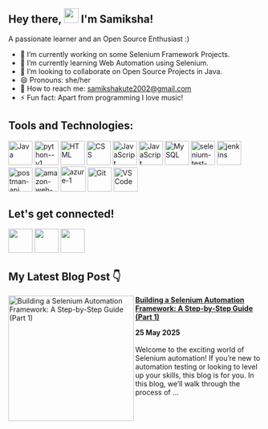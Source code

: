 ## Hey there, <img src="https://user-images.githubusercontent.com/102016448/205023633-63deb91c-91cd-46ef-a2c1-aad0d361c279.gif" width="29"> I'm Samiksha! 
 A passionate learner and an Open Source Enthusiast :)
- 🔭 I’m currently working on some Selenium Framework Projects.
- 🌱 I’m currently learning Web Automation using Selenium.
- 👯 I’m looking to collaborate on Open Source Projects in Java.
- 😄 Pronouns: she/her
-  📧 How to reach me: <a href="mailto:samikshakute2002@gmail.com">samikshakute2002@gmail.com</a>
- ⚡ Fun fact: Apart from programming I love music! 

## Tools and Technologies:
<a href = "https://www.java.com/"><img src = "https://img.icons8.com/color/48/000000/java-coffee-cup-logo--v1.png" alt = "Java" width = "48" height = "48"></a>
<a href = "https://www.python.org/"><img width="48" height="48" src="https://img.icons8.com/color/48/python--v1.png" alt="python--v1"/></a>
<a href = "https://www.w3schools.com/html/"><img src = "https://img.icons8.com/color/48/000000/html-5--v1.png" alt = "HTML" width = "48" height = "48"/></a>
<a href = "https://www.w3schools.com/css/"><img src = "https://img.icons8.com/color/48/000000/css3.png" alt = "CSS" width = "48" height = "48"/></a>
<a href = "https://getbootstrap.com/"><img src = "https://img.icons8.com/color/48/000000/bootstrap.png" alt = "JavaScript" width = "48" height = "48"/></a>
<a href = "https://www.javascript.com/"><img src = "https://img.icons8.com/color/48/000000/javascript--v1.png" alt = "JavaScript" width = "48" height = "48"/></a>
<a href = "https://www.mysql.com/"><img src = "https://img.icons8.com/color/48/000000/mysql-logo.png" alt = "MySQL" width = "48" height = "48"/></a>
<a href = "https://www.selenium.dev/"><img width="48" height="48" src="https://img.icons8.com/color/48/selenium-test-automation.png" alt="selenium-test-automation"/></a>
<a href = "https://www.jenkins.io/"><img width="48" height="48" src="https://img.icons8.com/color/48/jenkins.png" alt="jenkins"/></a>
<a href = "https://www.postman.com/"><img width="48" height="48" src="https://img.icons8.com/dusk/64/postman-api.png" alt="postman-api"/></a>
<a href = "https://aws.amazon.com/"><img width="48" height="48" src="https://img.icons8.com/color/48/amazon-web-services.png" alt="amazon-web-services"/></a>
<a href = "https://azure.microsoft.com/"><img width="50" height="50" src="https://img.icons8.com/fluency/50/azure-1.png" alt="azure-1"/></a>
<a href = "https://git-scm.com/doc"><img src = "https://img.icons8.com/color/48/000000/git.png" alt = "Git" width = "48" height = "48"/></a>
<a href = "https://code.visualstudio.com/"><img src = "https://img.icons8.com/color/48/000000/visual-studio-code-2019.png" alt = "VS Code" width = "48" height = "48"/></a>

## Let's get connected!
<a href = "https://twitter.com/samikshakute"><img src = "https://img.icons8.com/color/48/000000/twitter--v1.png" width = "48" height = "48"/></a>
<a href = "https://www.linkedin.com/in/samikshakute"><img src = "https://img.icons8.com/color/48/000000/linkedin.png" width = "48" height = "48"/></a>
<a href = "https://hashnode.com/@samikshakute"><img src = "https://cdn.hashnode.com/res/hashnode/image/upload/v1611902473383/CDyAuTy75.png?auto=compress" width = "48" height = "48"/></a>

## My Latest Blog Post 👇
<!-- HASHNODE_BLOG:START -->
<p align="left">
<a href="https://samikshakute.hashnode.dev/building-your-first-selenium-framework-a-step-by-step-tutorial-part-1" title="Building a Selenium Automation Framework: A Step-by-Step Guide (Part 1)">
 <img src="https://cdn.hashnode.com/res/hashnode/image/upload/v1748263449105/bda4ca03-853c-4e60-a965-6b0f2d966b5d.png" alt="Building a Selenium Automation Framework: A Step-by-Step Guide (Part 1)" width="250px" align="left" /></a>
<a href="https://samikshakute.hashnode.dev/building-your-first-selenium-framework-a-step-by-step-tutorial-part-1" title="Building a Selenium Automation Framework: A Step-by-Step Guide (Part 1)"><strong>Building a Selenium Automation Framework: A Step-by-Step Guide (Part 1)</strong></a>
<div><strong>25 May 2025</strong></div>
<br/>Welcome to the exciting world of Selenium automation! If you’re new to automation testing or looking to level up your skills, this blog is for you. In this blog, we’ll walk through the process of ... </p> <br/> <br/>
<!-- HASHNODE_BLOG:END -->

